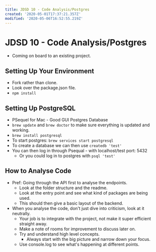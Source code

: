 ```yaml
---
title: JDSD 10 - Code Analysis/Postgres
created: '2020-05-01T17:37:21.357Z'
modified: '2020-05-06T16:52:55.219Z'
---
```


# JDSD 10 - Code Analysis/Postgres

* Coming on board to an existing project.

## Setting Up Your Environment

* Fork rather than clone.
* Look over the package.json file.
* `npm install`

## Setting Up PostgreSQL

* PSequel for Mac - Good GUI Postgres Database
* `brew update` and `brew doctor` to make sure everything is updated and working.
* `brew install postgresql`
* To start postgres: `brew services start postgresql`
* To create a database we can then use `createdb 'test'`
* You can then log in through Psequal - with localhost/test port: 5432
  * Or you could log in to postgres with `psql 'test'`

## How to Analyse Code

* Pref: Going through the API first to analyse the endpoints.
  * Look at the folder structure and the readme.
  * Look at the entry point and see what kind of packages are being used.
  * This should then give a basic layout of the backend.
* When you analyse the code, don't just dive into criticism, look at it neutrally.
  * Your job is to integrate with the project, not make it super efficient straight away.
  * Make a note of rooms for improvement to discuss later on.
  * Try and understand high level concepts. 
    * Always start with the big picture and narrow down your focus.
  * Use console.log to see what's happening at different points.
